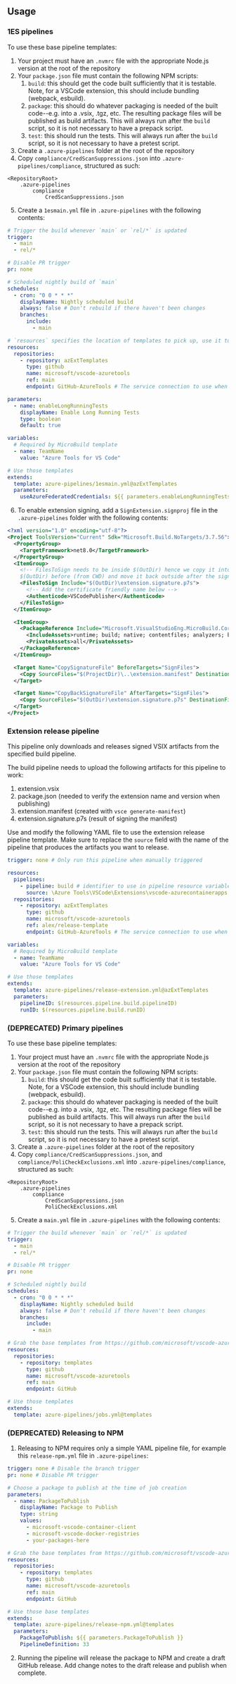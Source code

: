 ## Usage

### 1ES pipelines
To use these base pipeline templates:
1. Your project must have an `.nvmrc` file with the appropriate Node.js version at the root of the repository
1. Your `package.json` file must contain the following NPM scripts:
    1. `build`: this should get the code built sufficiently that it is testable. Note, for a VSCode extension, this should include bundling (webpack, esbuild).
    1. `package`: this should do whatever packaging is needed of the built code--e.g. into a .vsix, .tgz, etc. The resulting package files will be published as build artifacts. This will always run after the `build` script, so it is not necessary to have a prepack script.
    1. `test`: this should run the tests. This will always run after the `build` script, so it is not necessary to have a pretest script.
1. Create a `.azure-pipelines` folder at the root of the repository
1. Copy `compliance/CredScanSuppressions.json` into `.azure-pipelines/compliance`, structured as such:
```
<RepositoryRoot>
    .azure-pipelines
        compliance
            CredScanSuppressions.json
```
5. Create a `1esmain.yml` file in `.azure-pipelines` with the following contents:

```yaml
# Trigger the build whenever `main` or `rel/*` is updated
trigger:
  - main
  - rel/*

# Disable PR trigger
pr: none

# Scheduled nightly build of `main`
schedules:
  - cron: "0 0 * * *"
    displayName: Nightly scheduled build
    always: false # Don't rebuild if there haven't been changes
    branches:
      include:
        - main

# `resources` specifies the location of templates to pick up, use it to get AzExt templates
resources:
  repositories:
    - repository: azExtTemplates
      type: github
      name: microsoft/vscode-azuretools
      ref: main
      endpoint: GitHub-AzureTools # The service connection to use when accessing this repository

parameters:
  - name: enableLongRunningTests
    displayName: Enable Long Running Tests
    type: boolean
    default: true

variables:
  # Required by MicroBuild template
  - name: TeamName
    value: "Azure Tools for VS Code"

# Use those templates
extends:
  template: azure-pipelines/1esmain.yml@azExtTemplates
  parameters:
    useAzureFederatedCredentials: ${{ parameters.enableLongRunningTests }}
```

6. To enable extension signing, add a `SignExtension.signproj` file in the `.azure-pipelines` folder with the following contents:

```xml
<?xml version="1.0" encoding="utf-8"?>
<Project ToolsVersion="Current" Sdk="Microsoft.Build.NoTargets/3.7.56">
  <PropertyGroup>
    <TargetFramework>net8.0</TargetFramework>
  </PropertyGroup>
  <ItemGroup>
    <!-- FilesToSign needs to be inside $(OutDir) hence we copy it into
    $(OutDir) before (from CWD) and move it back outside after the signing -->
    <FilesToSign Include="$(OutDir)\extension.signature.p7s">
      <!-- Add the certificate friendly name below -->
      <Authenticode>VSCodePublisher</Authenticode>
    </FilesToSign>
  </ItemGroup>

  <ItemGroup>
    <PackageReference Include="Microsoft.VisualStudioEng.MicroBuild.Core" Version="1.0.0">
      <IncludeAssets>runtime; build; native; contentfiles; analyzers; buildtransitive</IncludeAssets>
      <PrivateAssets>all</PrivateAssets>
    </PackageReference>
  </ItemGroup>

  <Target Name="CopySignatureFile" BeforeTargets="SignFiles">
    <Copy SourceFiles="$(ProjectDir)\..\extension.manifest" DestinationFiles="$(OutDir)\extension.signature.p7s" />
  </Target>

  <Target Name="CopyBackSignatureFile" AfterTargets="SignFiles">
    <Copy SourceFiles="$(OutDir)\extension.signature.p7s" DestinationFiles="$(ProjectDir)\..\extension.signature.p7s" />
  </Target>
</Project>
```

### Extension release pipeline

This pipeline only downloads and releases signed VSIX artifacts from the specified build pipeline.

The build pipeline needs to upload the following artifacts for this pipeline to work:
1. extension.vsix
2. package.json (needed to verify the extension name and version when publishing)
3. extension.manifest (created with `vsce generate-manifest`)
4. extension.signature.p7s (result of signing the manifest)

Use and modify the following YAML file to use the extension release pipeline template. Make sure to replace the `source` field with the name of the pipeline that produces the artifacts you want to release. 

```yaml
trigger: none # Only run this pipeline when manually triggered

resources:
  pipelines:
    - pipeline: build # identifier to use in pipeline resource variables
      source: \Azure Tools\VSCode\Extensions\vscode-azurecontainerapps # name of the pipeline that produces the artifacts REPLACE THIS WITH YOUR PIPELINE NAME
  repositories:
    - repository: azExtTemplates
      type: github
      name: microsoft/vscode-azuretools
      ref: alex/release-template
      endpoint: GitHub-AzureTools # The service connection to use when accessing this repository

variables:
  # Required by MicroBuild template
  - name: TeamName
    value: "Azure Tools for VS Code"

# Use those templates
extends:
  template: azure-pipelines/release-extension.yml@azExtTemplates
  parameters:
    pipelineID: $(resources.pipeline.build.pipelineID)
    runID: $(resources.pipeline.build.runID)
```

### (DEPRECATED) Primary pipelines

To use these base pipeline templates:
1. Your project must have an `.nvmrc` file with the appropriate Node.js version at the root of the repository
1. Your `package.json` file must contain the following NPM scripts:
    1. `build`: this should get the code built sufficiently that it is testable. Note, for a VSCode extension, this should include bundling (webpack, esbuild).
    1. `package`: this should do whatever packaging is needed of the built code--e.g. into a .vsix, .tgz, etc. The resulting package files will be published as build artifacts. This will always run after the `build` script, so it is not necessary to have a prepack script.
    1. `test`: this should run the tests. This will always run after the `build` script, so it is not necessary to have a pretest script.
1. Create a `.azure-pipelines` folder at the root of the repository
1. Copy `compliance/CredScanSuppressions.json`, and `compliance/PoliCheckExclusions.xml` into `.azure-pipelines/compliance`, structured as such:
```
<RepositoryRoot>
    .azure-pipelines
        compliance
            CredScanSuppressions.json
            PoliCheckExclusions.xml
```
5. Create a `main.yml` file in `.azure-pipelines` with the following contents:

```yaml
# Trigger the build whenever `main` or `rel/*` is updated
trigger:
  - main
  - rel/*

# Disable PR trigger
pr: none

# Scheduled nightly build
schedules:
  - cron: "0 0 * * *"
    displayName: Nightly scheduled build
    always: false # Don't rebuild if there haven't been changes
    branches:
      include:
        - main

# Grab the base templates from https://github.com/microsoft/vscode-azuretools/tree/main/azure-pipelines
resources:
  repositories:
    - repository: templates
      type: github
      name: microsoft/vscode-azuretools
      ref: main
      endpoint: GitHub

# Use those templates
extends:
  template: azure-pipelines/jobs.yml@templates
```

### (DEPRECATED) Releasing to NPM

1. Releasing to NPM requires only a simple YAML pipeline file, for example this `release-npm.yml` file in `.azure-pipelines`:

```yaml
trigger: none # Disable the branch trigger
pr: none # Disable PR trigger

# Choose a package to publish at the time of job creation
parameters:
  - name: PackageToPublish
    displayName: Package to Publish
    type: string
    values:
      - microsoft-vscode-container-client
      - microsoft-vscode-docker-registries
      - your-packages-here

# Grab the base templates from https://github.com/microsoft/vscode-azuretools/tree/main/azure-pipelines
resources:
  repositories:
    - repository: templates
      type: github
      name: microsoft/vscode-azuretools
      ref: main
      endpoint: GitHub

# Use those base templates
extends:
  template: azure-pipelines/release-npm.yml@templates
  parameters:
    PackageToPublish: ${{ parameters.PackageToPublish }}
    PipelineDefinition: 33

```
2. Running the pipeline will release the package to NPM and create a draft GitHub release. Add change notes to the draft release and publish when complete.
